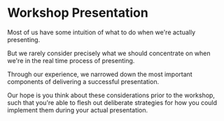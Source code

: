 # Workshop Presentation

Most of us have some intuition of what to do when we're actually presenting.

But we rarely consider precisely what we should concentrate on when we're in the real time process of presenting.

Through our experience, we narrowed down the most important components of delivering a successful presentation.

Our hope is you think about these considerations prior to the workshop, such that you're able to flesh out deliberate strategies for how you could implement them during your actual presentation. 